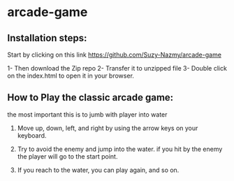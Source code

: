 # arcade-game

## Installation steps:

Start by clicking on this link https://github.com/Suzy-Nazmy/arcade-game

1- Then download the Zip repo 
2- Transfer it to unzipped file 
3- Double click on the index.html to open it in your browser.

## How to Play the classic arcade game:

the most important this is to jumb with player into water

1. Move up, down, left, and right by using the arrow keys on your keyboard.

2. Try to avoid the enemy and jump into the water. if you hit by the enemy the player will go to the start point.

3. If you reach to the water, you can play again, and so on.

